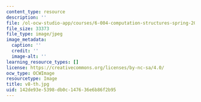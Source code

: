```yaml
---
content_type: resource
description: ''
file: /ol-ocw-studio-app/courses/6-004-computation-structures-spring-2017/142de93e5398db0c147636e6b86f2b95_v8-th.jpg
file_size: 33373
file_type: image/jpeg
image_metadata:
  caption: ''
  credit: ''
  image-alt: ''
learning_resource_types: []
license: https://creativecommons.org/licenses/by-nc-sa/4.0/
ocw_type: OCWImage
resourcetype: Image
title: v8-th.jpg
uid: 142de93e-5398-db0c-1476-36e6b86f2b95
---
```

